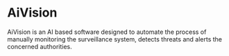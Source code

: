 # AiVision
AiVision is an AI based software designed to automate the process of manually monitoring the surveillance system, detects threats and alerts the concerned authorities.
